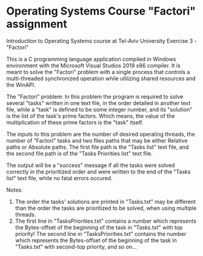 # Operating Systems Course "Factori" assignment
Introduction to Operating Systems course at Tel-Aviv University Exercise 3 - "Factori"

This is a C programming language application compiled in Windows environment with the Microsoft Visual Studios 2019 x86 compiler.
It is meant to solve the "Factori" problem with a single process that controls a multi-threaded synchronized operation while utilizing shared resources and the WinAPI.


The "Factori" problem:
In this problem the program is required to solve several "tasks" written in one text file, in the order detailed in another text file, while a "task" is defined
to be some integer number, and its "solution" is the list of the task's prime factors. Which means, the value of the multiplication of these prime factors is the "task" itself.

The inputs to this problem are the number of desired operating threads, the number of "Factori" tasks and two files paths that may be either Relative paths or Absolute paths.
The first file path is the "Tasks list" text file, and the second file path is of the "Tasks Priorities list" text file.

The output will be a "success" message if all the tasks were solved correctly in the prioritized order and were written to the end of the "Tasks list" text file, while no fatal errors occured.

Notes:

  1) The order the tasks' solutions are printed in "Tasks.txt" may be different than the order the tasks are prioritized to be solved, when using multiple threads.
  2) The first line in "TasksPriorities.txt" contains a number which represents the Bytes-offset of the beginning of the task in "Tasks.txt" with top priority! The second line in  "TasksPriorities.txt" contains the number which represents the Bytes-offset of the beginning of the task in "Tasks.txt" with second-top priority, and so on...
